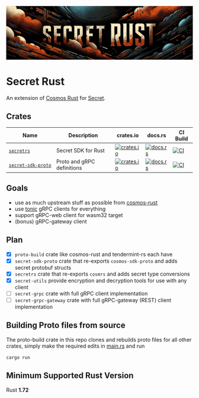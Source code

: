 <div align="center">
  <img src="banner.webp" />
</div>

# Secret Rust

An extension of [Cosmos Rust](https://github.com/cosmos/cosmos-rust) for [Secret](https://github.com/scrtlabs/SecretNetwork).

## Crates

| Name                 | Description                | crates.io                                                               | docs.rs                                                             | CI Build                                                   |
| -------------------- | -------------------------- | ----------------------------------------------------------------------- | ------------------------------------------------------------------- | ---------------------------------------------------------- |
| [`secretrs`]         | Secret SDK for Rust        | [![crates.io][secretrs-crate-img]][secretrs-crate-link]                 | [![docs.rs][secretrs-docs-img]][secretrs-docs-link]                 | [![CI][secretrs-ci-img]][secretrs-ci-link]                 |
| [`secret‑sdk‑proto`] | Proto and gRPC definitions | [![crates.io][secret-sdk-proto-crate-img]][secret-sdk-proto-crate-link] | [![docs.rs][secret-sdk-proto-docs-img]][secret-sdk-proto-docs-link] | [![CI][secret-sdk-proto-ci-img]][secret-sdk-proto-ci-link] |

## Goals

- use as much upstream stuff as possible from [cosmos-rust](https://github.com/cosmos/cosmos-rust)
- use [tonic](https://crates.io/crates/tonic) gRPC clients for everything
- support gRPC-web client for wasm32 target
- (bonus) gRPC-gateway client

## Plan

- [x] `proto-build` crate like cosmos-rust and tendermint-rs each have
- [x] `secret-sdk-proto` crate that re-exports `cosmos-sdk-proto` and adds secret protobuf structs
- [x] `secretrs` crate that re-exports `cosmrs` and adds secret type conversions
- [x] `secret-utils` provide encryption and decryption tools for use with any client
- [ ] `secret-grpc` crate with full gRPC client implementation
- [ ] `secret-grpc-gateway` crate with full gRPC-gateway (REST) client implementation

## Building Proto files from source

The proto-build crate in this repo clones and rebuilds proto files for all other crates,
simply make the required edits in [main.rs](proto-build/src/main.rs) and run

    cargo run

## Minimum Supported Rust Version

Rust **1.72**

[//]: # "crates"
[`secretrs`]: https://github.com/kent-3/secret-rust/tree/main/secretrs
[`secret‑sdk‑proto`]: https://github.com/kent-3/secret-rust/tree/main/secret-sdk-proto
[//]: # "badges"
[secretrs-crate-img]: https://img.shields.io/crates/v/secretrs.svg?logo=rust
[secretrs-crate-link]: https://crates.io/crates/secretrs
[secretrs-docs-img]: https://docs.rs/secretrs/badge.svg
[secretrs-docs-link]: https://docs.rs/secretrs/
[secretrs-ci-img]: https://github.com/kent-3/secret-rust/workflows/secretrs/badge.svg
[secretrs-ci-link]: https://github.com/kent-3/secret-rust/actions/workflows/secretrs.yml
[secret-sdk-proto-crate-img]: https://img.shields.io/crates/v/secret-sdk-proto.svg?logo=rust
[secret-sdk-proto-crate-link]: https://crates.io/crates/secret-sdk-proto
[secret-sdk-proto-docs-img]: https://docs.rs/secret-sdk-proto/badge.svg
[secret-sdk-proto-docs-link]: https://docs.rs/secret-sdk-proto/
[secret-sdk-proto-ci-img]: https://github.com/kent-3/secret-rust/workflows/secret-sdk-proto/badge.svg
[secret-sdk-proto-ci-link]: https://github.com/kent-3/secret-rust/actions/workflows/secret-sdk-proto.yml
